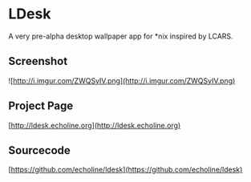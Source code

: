 LDesk
====

A very pre-alpha desktop wallpaper app for \*nix inspired by LCARS.

Screenshot
------

![http://i.imgur.com/ZWQSyIV.png](http://i.imgur.com/ZWQSyIV.png)

Project Page
---------

[http://ldesk.echoline.org](http://ldesk.echoline.org)


Sourcecode
-------

[https://github.com/echoline/ldesk](https://github.com/echoline/ldesk)

